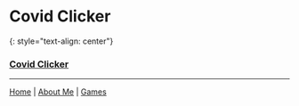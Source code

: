# Covid Clicker
{: style="text-align: center"}

### [Covid Clicker](covidclicker)

---

[Home](https://keththemeifwa.github.io) | [About Me](aboutme) | [Games](games)
